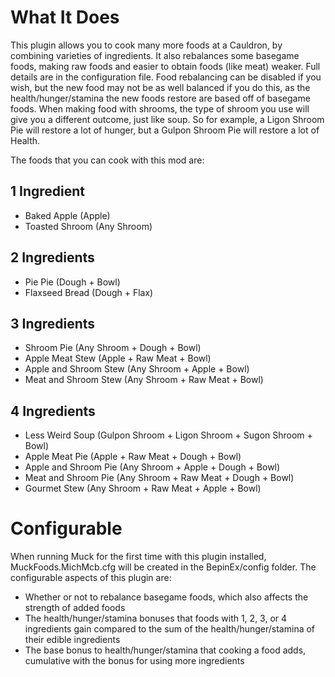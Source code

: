 # What It Does
This plugin allows you to cook many more foods at a Cauldron, by combining varieties of ingredients.
It also rebalances some basegame foods, making raw foods and easier to obtain foods (like meat) weaker. Full details are in the configuration file.
Food rebalancing can be disabled if you wish, but the new food may not be as well balanced if you do this, as the health/hunger/stamina the new foods restore are based off of basegame foods.
When making food with shrooms, the type of shroom you use will give you a different outcome, just like soup. So for example, a Ligon Shroom Pie will restore a lot of hunger, but a Gulpon Shroom Pie will restore a lot of Health.

The foods that you can cook with this mod are:
## 1 Ingredient
- Baked Apple (Apple)
- Toasted Shroom (Any Shroom)

## 2 Ingredients
- Pie Pie (Dough + Bowl)
- Flaxseed Bread (Dough + Flax)

## 3 Ingredients
- Shroom Pie (Any Shroom + Dough + Bowl)
- Apple Meat Stew (Apple + Raw Meat + Bowl)
- Apple and Shroom Stew (Any Shroom + Apple + Bowl)
- Meat and Shroom Stew (Any Shroom + Raw Meat + Bowl)

## 4 Ingredients
- Less Weird Soup (Gulpon Shroom + Ligon Shroom + Sugon Shroom + Bowl)
- Apple Meat Pie (Apple + Raw Meat + Dough + Bowl)
- Apple and Shroom Pie (Any Shroom + Apple + Dough + Bowl)
- Meat and Shroom Pie (Any Shroom + Raw Meat + Dough + Bowl)
- Gourmet Stew (Any Shroom + Raw Meat + Apple + Bowl)


# Configurable
When running Muck for the first time with this plugin installed, MuckFoods.MichMcb.cfg will be created in the BepinEx/config folder.
The configurable aspects of this plugin are:

- Whether or not to rebalance basegame foods, which also affects the strength of added foods
- The health/hunger/stamina bonuses that foods with 1, 2, 3, or 4 ingredients gain compared to the sum of the health/hunger/stamina of their edible ingredients
- The base bonus to health/hunger/stamina that cooking a food adds, cumulative with the bonus for using more ingredients